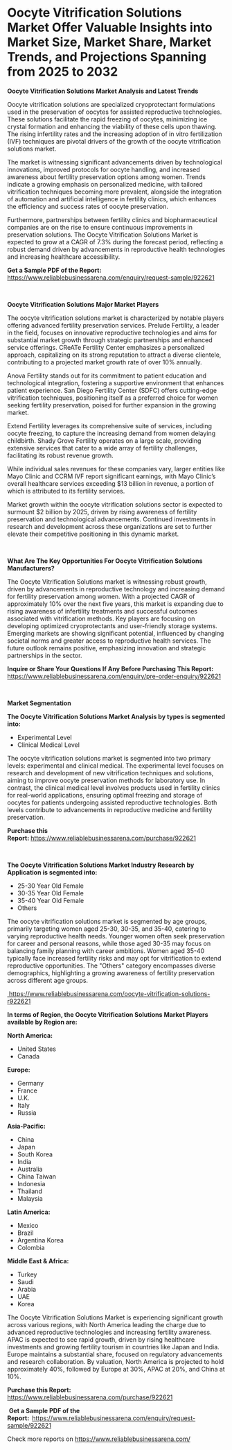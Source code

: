 <p><h1>Oocyte Vitrification Solutions Market Offer Valuable Insights into Market Size, Market Share, Market Trends, and Projections Spanning from 2025 to 2032</h1></p><p><strong>Oocyte Vitrification Solutions Market Analysis and Latest Trends</strong></p>
<p><p>Oocyte vitrification solutions are specialized cryoprotectant formulations used in the preservation of oocytes for assisted reproductive technologies. These solutions facilitate the rapid freezing of oocytes, minimizing ice crystal formation and enhancing the viability of these cells upon thawing. The rising infertility rates and the increasing adoption of in vitro fertilization (IVF) techniques are pivotal drivers of the growth of the oocyte vitrification solutions market. </p><p>The market is witnessing significant advancements driven by technological innovations, improved protocols for oocyte handling, and increased awareness about fertility preservation options among women. Trends indicate a growing emphasis on personalized medicine, with tailored vitrification techniques becoming more prevalent, alongside the integration of automation and artificial intelligence in fertility clinics, which enhances the efficiency and success rates of oocyte preservation. </p><p>Furthermore, partnerships between fertility clinics and biopharmaceutical companies are on the rise to ensure continuous improvements in preservation solutions. The Oocyte Vitrification Solutions Market is expected to grow at a CAGR of 7.3% during the forecast period, reflecting a robust demand driven by advancements in reproductive health technologies and increasing healthcare accessibility.</p></p>
<p><strong>Get a Sample PDF of the Report:&nbsp;</strong> <a href="https://www.reliablebusinessarena.com/enquiry/request-sample/922621?utm_campaign=2645&utm_medium=2&utm_source=Github&utm_content=ia&utm_term=07032025&utm_id=oocyte-vitrification-solutions">https://www.reliablebusinessarena.com/enquiry/request-sample/922621</a></p>
<p>&nbsp;</p>
<p><strong>Oocyte Vitrification Solutions Major Market Players</strong></p>
<p><p>The oocyte vitrification solutions market is characterized by notable players offering advanced fertility preservation services. Prelude Fertility, a leader in the field, focuses on innovative reproductive technologies and aims for substantial market growth through strategic partnerships and enhanced service offerings. CReATe Fertility Center emphasizes a personalized approach, capitalizing on its strong reputation to attract a diverse clientele, contributing to a projected market growth rate of over 10% annually.</p><p>Anova Fertility stands out for its commitment to patient education and technological integration, fostering a supportive environment that enhances patient experience. San Diego Fertility Center (SDFC) offers cutting-edge vitrification techniques, positioning itself as a preferred choice for women seeking fertility preservation, poised for further expansion in the growing market.</p><p>Extend Fertility leverages its comprehensive suite of services, including oocyte freezing, to capture the increasing demand from women delaying childbirth. Shady Grove Fertility operates on a large scale, providing extensive services that cater to a wide array of fertility challenges, facilitating its robust revenue growth.</p><p>While individual sales revenues for these companies vary, larger entities like Mayo Clinic and CCRM IVF report significant earnings, with Mayo Clinic’s overall healthcare services exceeding $13 billion in revenue, a portion of which is attributed to its fertility services.</p><p>Market growth within the oocyte vitrification solutions sector is expected to surmount $2 billion by 2025, driven by rising awareness of fertility preservation and technological advancements. Continued investments in research and development across these organizations are set to further elevate their competitive positioning in this dynamic market.</p></p>
<p>&nbsp;</p>
<p><strong>What Are The Key Opportunities For Oocyte Vitrification Solutions Manufacturers?</strong></p>
<p><p>The Oocyte Vitrification Solutions market is witnessing robust growth, driven by advancements in reproductive technology and increasing demand for fertility preservation among women. With a projected CAGR of approximately 10% over the next five years, this market is expanding due to rising awareness of infertility treatments and successful outcomes associated with vitrification methods. Key players are focusing on developing optimized cryoprotectants and user-friendly storage systems. Emerging markets are showing significant potential, influenced by changing societal norms and greater access to reproductive health services. The future outlook remains positive, emphasizing innovation and strategic partnerships in the sector.</p></p>
<p><strong>Inquire or Share Your Questions If Any Before Purchasing This Report:</strong> <a href="https://www.reliablebusinessarena.com/enquiry/pre-order-enquiry/922621?utm_campaign=2645&utm_medium=2&utm_source=Github&utm_content=ia&utm_term=07032025&utm_id=oocyte-vitrification-solutions">https://www.reliablebusinessarena.com/enquiry/pre-order-enquiry/922621</a></p>
<p>&nbsp;</p>
<p><strong>Market Segmentation</strong></p>
<p><strong>The Oocyte Vitrification Solutions Market Analysis by types is segmented into:</strong></p>
<p><ul><li>Experimental Level</li><li>Clinical Medical Level</li></ul></p>
<p><p>The oocyte vitrification solutions market is segmented into two primary levels: experimental and clinical medical. The experimental level focuses on research and development of new vitrification techniques and solutions, aiming to improve oocyte preservation methods for laboratory use. In contrast, the clinical medical level involves products used in fertility clinics for real-world applications, ensuring optimal freezing and storage of oocytes for patients undergoing assisted reproductive technologies. Both levels contribute to advancements in reproductive medicine and fertility preservation.</p></p>
<p><strong>Purchase this Report:&nbsp;</strong><a href="https://www.reliablebusinessarena.com/purchase/922621?utm_campaign=2645&utm_medium=2&utm_source=Github&utm_content=ia&utm_term=07032025&utm_id=oocyte-vitrification-solutions">https://www.reliablebusinessarena.com/purchase/922621</a></p>
<p>&nbsp;</p>
<p><strong>The Oocyte Vitrification Solutions Market Industry Research by Application is segmented into:</strong></p>
<p><ul><li>25-30 Year Old Female</li><li>30-35 Year Old Female</li><li>35-40 Year Old Female</li><li>Others</li></ul></p>
<p><p>The oocyte vitrification solutions market is segmented by age groups, primarily targeting women aged 25-30, 30-35, and 35-40, catering to varying reproductive health needs. Younger women often seek preservation for career and personal reasons, while those aged 30-35 may focus on balancing family planning with career ambitions. Women aged 35-40 typically face increased fertility risks and may opt for vitrification to extend reproductive opportunities. The "Others" category encompasses diverse demographics, highlighting a growing awareness of fertility preservation across different age groups.</p></p>
<p><a href="https://www.reliablebusinessarena.com/oocyte-vitrification-solutions-r922621?utm_campaign=2645&utm_medium=2&utm_source=Github&utm_content=ia&utm_term=07032025&utm_id=oocyte-vitrification-solutions">&nbsp;https://www.reliablebusinessarena.com/oocyte-vitrification-solutions-r922621</a></p>
<p><strong>In terms of Region, the Oocyte Vitrification Solutions Market Players available by Region are:</strong></p>
<p>
    <p> <strong> North America: </strong>
        <ul>
            <li>United States</li>
            <li>Canada</li>
        </ul>
        </p> 
    <p> <strong> Europe: </strong>
        <ul>
            <li>Germany</li>
            <li>France</li>
            <li>U.K.</li>
            <li>Italy</li>
            <li>Russia</li>
        </ul>
        </p> 
    <p> <strong> Asia-Pacific: </strong>
        <ul>
            <li>China</li>
            <li>Japan</li>
            <li>South Korea</li>
            <li>India</li>
            <li>Australia</li>
            <li>China Taiwan</li>
            <li>Indonesia</li>
            <li>Thailand</li>
            <li>Malaysia</li>
        </ul>
        </p> 
    <p> <strong> Latin America: </strong>
        <ul>
            <li>Mexico</li>
            <li>Brazil</li>
            <li>Argentina Korea</li>
            <li>Colombia</li>
        </ul>
        </p> 
    <p> <strong> Middle East & Africa: </strong>
        <ul>
            <li>Turkey</li>
            <li>Saudi</li>
            <li>Arabia</li>
            <li>UAE</li>
            <li>Korea</li>
        </ul>
    </p>
    </p>
<p><p>The Oocyte Vitrification Solutions Market is experiencing significant growth across various regions, with North America leading the charge due to advanced reproductive technologies and increasing fertility awareness. APAC is expected to see rapid growth, driven by rising healthcare investments and growing fertility tourism in countries like Japan and India. Europe maintains a substantial share, focused on regulatory advancements and research collaboration. By valuation, North America is projected to hold approximately 40%, followed by Europe at 30%, APAC at 20%, and China at 10%.</p></p>
<p><strong>Purchase this Report: </strong><a href="https://www.reliablebusinessarena.com/purchase/922621?utm_campaign=2645&utm_medium=2&utm_source=Github&utm_content=ia&utm_term=07032025&utm_id=oocyte-vitrification-solutions">https://www.reliablebusinessarena.com/purchase/922621</a></p>
<p>&nbsp;<strong>Get a Sample PDF of the Report:&nbsp;&nbsp;</strong><a href="https://www.reliablebusinessarena.com/enquiry/request-sample/922621?utm_campaign=2645&utm_medium=2&utm_source=Github&utm_content=ia&utm_term=07032025&utm_id=oocyte-vitrification-solutions">https://www.reliablebusinessarena.com/enquiry/request-sample/922621</a></p>
<p><strong></strong></p>
<p>Check more reports on <a href="https://www.reliablebusinessarena.com/?utm_campaign=2645&utm_medium=2&utm_source=Github&utm_content=ia&utm_term=07032025&utm_id=oocyte-vitrification-solutions">https://www.reliablebusinessarena.com/</a></p>
